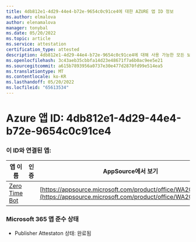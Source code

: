 ```yaml
---
title: 4db812e1-4d29-44e4-b72e-9654c0c91ce4에 대한 AZURE 앱 ID 정보
ms.author: elmalova
author: elenamalova
manager: tonybal
ms.date: 05/20/2022
ms.topic: article
ms.service: attestation
certification_type: attested
description: 4db812e1-4d29-44e4-b72e-9654c0c91ce4에 대해 사용 가능한 모든 보안 및 규정 준수 정보입니다.
ms.openlocfilehash: 3c43aeb35cbbfa14d23e48671f7a6b0ac9ee5e21
ms.sourcegitcommit: a615b7893956a0737e30e477d2870fd99e514ea5
ms.translationtype: MT
ms.contentlocale: ko-KR
ms.lasthandoff: 05/20/2022
ms.locfileid: "65613534"
---
```

# <a name="azure-app-id-4db812e1-4d29-44e4-b72e-9654c0c91ce4"></a>Azure 앱 ID: 4db812e1-4d29-44e4-b72e-9654c0c91ce4


### <a name="apps-associated-with-this-id"></a>이 ID와 연결된 앱:
| **앱 이름** | **인증** | **AppSource에서 보기** |
|--------------|---------------|-----------------------|
| [Zero Time Bot](../forward/WA200003717.md) |  | [https://appsource.microsoft.com/product/office/WA200003717](https://appsource.microsoft.com/product/office/WA200003717) |

### <a name="microsoft-365-app-compliance-status"></a>Microsoft 365 앱 준수 상태
- Publisher Attestaton 상태: 완료됨
